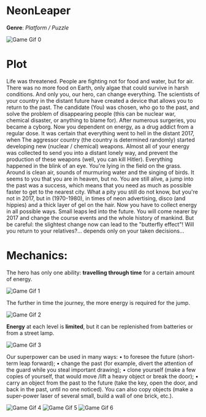 # NeonLeaper
**Genre**: *Platform / Puzzle*

![Game Gif 0](https://github.com/mrsn5/NeonLeaper/blob/master/Neon%20Leaper/Assets/Content/samples/0.gif?raw=true)

# Plot
Life was threatened. People are fighting not for food and water, but for air. 
There was no more food on Earth, only algae that could survive in harsh conditions. 
And only you, our hero, can change everything.
The scientists of your country in the distant future have created a device that
allows you to return to the past. The candidate (You) was chosen, who
go to the past, and solve the problem of disappearing people (this can be
nuclear war, chemical disaster, or anything to blame for).
After numerous surgeries, you became a cyborg. Now you
dependent on energy, as a drug addict from a regular dose.
It was certain that everything went to hell in the distant 2017, when
The aggressor country (the country is determined randomly) started developing
new (nuclear / chemical) weapons. Almost all of your energy was collected to send you 
into a distant lonely way, and prevent the production of these weapons 
(well, you can kill Hitler).
Everything happened in the blink of an eye. You're lying in the field on the grass. Around is clean
air, sounds of murmuring water and the singing of birds. It seems to you that you are in heaven, but
no. You are still alive, a jump into the past was a success, which means that you need as much as possible
faster to get to the nearest city.
What a pity you still do not know, but you're not in 2017, but in (1970-1980), in
times of neon advertising, disco (and hippies) and a thick layer of gel on the hair.
Now you have to collect energy in all possible ways.
Small leaps led into the future. You will come nearer by 2017 and change the course
events and the whole history of mankind. But be careful: the slightest
change now can lead to the "butterfly effect"! Will you
return to your relatives?... depends only on your taken
decisions...

# Mechanics:
The hero has only one ability: **travelling through time** for a certain amount of energy. 

![Game Gif 1](https://github.com/mrsn5/NeonLeaper/blob/master/Neon%20Leaper/Assets/Content/samples/1.gif?raw=true)

The further in time the journey, the more energy is required for the jump. 

![Game Gif 2](https://github.com/mrsn5/NeonLeaper/blob/master/Neon%20Leaper/Assets/Content/samples/2.gif?raw=true)

**Energy** at each level is **limited**, but it can be replenished from batteries or from a street lamp.

![Game Gif 3](https://github.com/mrsn5/NeonLeaper/blob/master/Neon%20Leaper/Assets/Content/samples/3.gif?raw=true)

Our superpower can be used in many ways:
  • to foresee the future (short-term leap forward);
  • change the past (for example, divert the attention of the guard while you steal important drawing);
  • clone yourself (make a few copies of yourself, that would move /lift a heavy object or break the door);
  • carry an object from the past to the future (take the key, open the door, and back in the past, until no one noticed).
You can also copy objects (make a super-power laser of several small, build a wall of one brick, etc.).

![Game Gif 4](https://github.com/mrsn5/NeonLeaper/blob/master/Neon%20Leaper/Assets/Content/samples/4.gif?raw=true)
![Game Gif 5](https://github.com/mrsn5/NeonLeaper/blob/master/Neon%20Leaper/Assets/Content/samples/5.gif?raw=true)
![Game Gif 6](https://github.com/mrsn5/NeonLeaper/blob/master/Neon%20Leaper/Assets/Content/samples/6.gif?raw=true)
